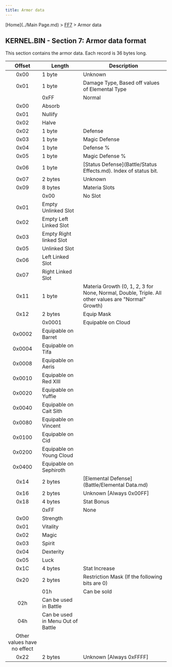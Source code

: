 ```yaml
---
title: Armor data
---
```


[Home](../Main Page.md) > [FF7](../FF7.md) > Armor data

## KERNEL.BIN - Section 7: Armor data format

This section contains the armor data. Each record is 36 bytes long.

|           Offset            | Length                            | Description                                                                                        |
|:---------------------------:|-----------------------------------|----------------------------------------------------------------------------------------------------|
|            0x00             | 1 byte                            | Unknown                                                                                            |
|            0x01             | 1 byte                            | Damage Type, Based off values of Elemental Type                                                    |
|                             | 0xFF                              | Normal                                                                                             |
|            0x00             | Absorb                            |                                                                                                    |
|            0x01             | Nullify                           |                                                                                                    |
|            0x02             | Halve                             |                                                                                                    |
|            0x02             | 1 byte                            | Defense                                                                                            |
|            0x03             | 1 byte                            | Magic Defense                                                                                      |
|            0x04             | 1 byte                            | Defense %                                                                                          |
|            0x05             | 1 byte                            | Magic Defense %                                                                                    |
|            0x06             | 1 byte                            | [Status Defense](Battle/Status Effects.md). Index of status bit.                       |
|            0x07             | 2 bytes                           | Unknown                                                                                            |
|            0x09             | 8 bytes                           | Materia Slots                                                                                      |
|                             | 0x00                              | No Slot                                                                                            |
|            0x01             | Empty Unlinked Slot               |                                                                                                    |
|            0x02             | Empty Left Linked Slot            |                                                                                                    |
|            0x03             | Empty Right linked Slot           |                                                                                                    |
|            0x05             | Unlinked Slot                     |                                                                                                    |
|            0x06             | Left Linked Slot                  |                                                                                                    |
|            0x07             | Right Linked Slot                 |                                                                                                    |
|            0x11             | 1 byte                            | Materia Growth (0, 1, 2, 3 for None, Normal, Double, Triple. All other values are "Normal" Growth) |
|            0x12             | 2 bytes                           | Equip Mask                                                                                         |
|                             | 0x0001                            | Equipable on Cloud                                                                                 |
|           0x0002            | Equipable on Barret               |                                                                                                    |
|           0x0004            | Equipable on Tifa                 |                                                                                                    |
|           0x0008            | Equipable on Aeris                |                                                                                                    |
|           0x0010            | Equipable on Red XIII             |                                                                                                    |
|           0x0020            | Equipable on Yuffie               |                                                                                                    |
|           0x0040            | Equipable on Cait Sith            |                                                                                                    |
|           0x0080            | Equipable on Vincent              |                                                                                                    |
|           0x0100            | Equipable on Cid                  |                                                                                                    |
|           0x0200            | Equipable on Young Cloud          |                                                                                                    |
|           0x0400            | Equipable on Sephiroth            |                                                                                                    |
|            0x14             | 2 bytes                           | [Elemental Defense](Battle/Elemental Data.md)                                          |
|            0x16             | 2 bytes                           | Unknown \[Always 0x00FF\]                                                                          |
|            0x18             | 4 bytes                           | Stat Bonus                                                                                         |
|                             | 0xFF                              | None                                                                                               |
|            0x00             | Strength                          |                                                                                                    |
|            0x01             | Vitality                          |                                                                                                    |
|            0x02             | Magic                             |                                                                                                    |
|            0x03             | Spirit                            |                                                                                                    |
|            0x04             | Dexterity                         |                                                                                                    |
|            0x05             | Luck                              |                                                                                                    |
|            0x1C             | 4 bytes                           | Stat Increase                                                                                      |
|            0x20             | 2 bytes                           | Restriction Mask (If the following bits are 0)                                                     |
|                             | 01h                               | Can be sold                                                                                        |
|             02h             | Can be used in Battle             |                                                                                                    |
|             04h             | Can be used in Menu Out of Battle |                                                                                                    |
| Other values have no effect |                                   |                                                                                                    |
|            0x22             | 2 bytes                           | Unknown \[Always 0xFFFF\]                                                                          |
